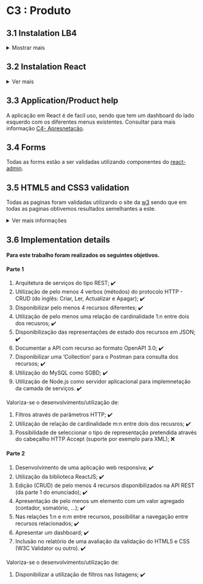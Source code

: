 # C3 : Produto

## 3.1 Instalation LB4
<details>
  <summary>Mostrar mais</summary>
  
### lb4-rackit

This application is generated using [LoopBack 4 CLI](https://loopback.io/doc/en/lb4/Command-line-interface.html) with the
[initial project layout](https://loopback.io/doc/en/lb4/Loopback-application-layout.html).

### Install dependencies

By default, dependencies were installed when this application was generated.
Whenever dependencies in `package.json` are changed, run the following command:

```sh
npm install
```

To only install resolved dependencies in `package-lock.json`:

```sh
npm ci
```

### Run the application

```sh
npm start
```

You can also run `node .` to skip the build step.

Open http://127.0.0.1:3000 in your browser.

### Rebuild the project

To incrementally build the project:

```sh
npm run build
```

To force a full build by cleaning up cached artifacts:

```sh
npm run rebuild
```

### Fix code style and formatting issues

```sh
npm run lint
```

To automatically fix such issues:

```sh
npm run lint:fix
```

### Other useful commands

- `npm run migrate`: Migrate database schemas for models
- `npm run openapi-spec`: Generate OpenAPI spec into a file
- `npm run docker:build`: Build a Docker image for this application
- `npm run docker:run`: Run this application inside a Docker container

### Tests

```sh
npm test
```

### What's next

Please check out [LoopBack 4 documentation](https://loopback.io/doc/en/lb4/) to
understand how you can continue to add features to this application.

[![LoopBack](https://github.com/strongloop/loopback-next/raw/master/docs/site/imgs/branding/Powered-by-LoopBack-Badge-(blue)-@2x.png)](http://loopback.io/)



  
  ```javascript
  console.log("I'm a code block!");
  ```
  
</details>

## 3.2 Instalation React

<details>
  <summary>Ver mais</summary>
  

# Getting Started with Create React App

This project was bootstrapped with [Create React App](https://github.com/facebook/create-react-app).

## Available Scripts

In the project directory, you can run:

### `npm start`

Runs the app in the development mode.\
Open [http://localhost:3000](http://localhost:3000) to view it in the browser.

The page will reload if you make edits.\
You will also see any lint errors in the console.

### `npm test`

Launches the test runner in the interactive watch mode.\
See the section about [running tests](https://facebook.github.io/create-react-app/docs/running-tests) for more information.

### `npm run build`

Builds the app for production to the `build` folder.\
It correctly bundles React in production mode and optimizes the build for the best performance.

The build is minified and the filenames include the hashes.\
Your app is ready to be deployed!

See the section about [deployment](https://facebook.github.io/create-react-app/docs/deployment) for more information.

### `npm run eject`

**Note: this is a one-way operation. Once you `eject`, you can’t go back!**

If you aren’t satisfied with the build tool and configuration choices, you can `eject` at any time. This command will remove the single build dependency from your project.

Instead, it will copy all the configuration files and the transitive dependencies (webpack, Babel, ESLint, etc) right into your project so you have full control over them. All of the commands except `eject` will still work, but they will point to the copied scripts so you can tweak them. At this point you’re on your own.

You don’t have to ever use `eject`. The curated feature set is suitable for small and middle deployments, and you shouldn’t feel obligated to use this feature. However we understand that this tool wouldn’t be useful if you couldn’t customize it when you are ready for it.

## Learn More

You can learn more in the [Create React App documentation](https://facebook.github.io/create-react-app/docs/getting-started).

To learn React, check out the [React documentation](https://reactjs.org/).

### Code Splitting

This section has moved here: [https://facebook.github.io/create-react-app/docs/code-splitting](https://facebook.github.io/create-react-app/docs/code-splitting)

### Analyzing the Bundle Size

This section has moved here: [https://facebook.github.io/create-react-app/docs/analyzing-the-bundle-size](https://facebook.github.io/create-react-app/docs/analyzing-the-bundle-size)

### Making a Progressive Web App

This section has moved here: [https://facebook.github.io/create-react-app/docs/making-a-progressive-web-app](https://facebook.github.io/create-react-app/docs/making-a-progressive-web-app)

### Advanced Configuration

This section has moved here: [https://facebook.github.io/create-react-app/docs/advanced-configuration](https://facebook.github.io/create-react-app/docs/advanced-configuration)

### Deployment

This section has moved here: [https://facebook.github.io/create-react-app/docs/deployment](https://facebook.github.io/create-react-app/docs/deployment)

### `npm run build` fails to minify

This section has moved here: [https://facebook.github.io/create-react-app/docs/troubleshooting#npm-run-build-fails-to-minify](https://facebook.github.io/create-react-app/docs/troubleshooting#npm-run-build-fails-to-minify)

  
  ```javascript
  console.log("I'm a code block!");
  ```
  
</details>

## 3.3 Application/Product help

A aplicação em React é de facil uso, sendo que tem um dashboard do lado esquerdo com os diferentes menus existentes. 
Consultar para mais informação [C4- Apresnetação](https://github.com/RackITPW/report/blob/main/docs/c4.md).


## 3.4 Forms

Todas as forms estão a ser validadas utilizando componentes do [react-admin](https://marmelab.com/react-admin/Readme.html).


## 3.5 HTML5 and CSS3 validation

Todas as paginas foram validadas utilizando o site da [w3](https://validator.w3.org/) sendo que em todas as paginas obtivemos resultados semelhantes a este.
<details>
    <summary>Ver mais informações</summary>
  
**Os warnings são devidos a um componente do react-admin que injeta o type no style automaticamente enquanto este não é preciso.**

| |
:---: |
![An alternative description](images/validador.PNG) 

  
</details>

## 3.6 Implementation details

#### Para este trabalho foram realizados os seguintes objetivos.
#### Parte 1
1. Arquitetura de serviços do tipo REST; ✔️ 
2. Utilização de pelo menos 4 verbos (métodos) do protocolo HTTP - CRUD (do inglês: Criar, Ler, Actualizar e
Apagar); ✔️ 
3. Disponibilizar pelo menos 4 recursos diferentes; ✔️ 
4. Utilização de pelo menos uma relação de cardinalidade 1:n entre dois dos recusros; ✔️ 
5. Disponibilização das representações de estado dos recursos em JSON; ✔️ 
6. Documentar a API com recurso ao formato OpenAPI 3.0; ✔️ 
7. Disponibilizar uma ‘Collection’ para o Postman para consulta dos recursos; ✔️ 
8. Utilização do MySQL como SGBD; ✔️ 
9. Utilização de Node.js como servidor aplicacional para implemnetação da camada de serviços. ✔️ 

Valoriza-se o desenvolvimento/utilização de:
1. Filtros através de parâmetros HTTP; ✔️ 
2. Utilização de relação de cardinalidade m:n entre dois dos recusros; ✔️ 
3. Possibilidade de seleccionar o tipo de representação pretendida através do cabeçalho HTTP Accept (suporte
por exemplo para XML); ❌

#### Parte 2

1. Desenvolvimento de uma aplicação web responsiva; ✔️ 
2. Utilização da biblioteca ReactJS; ✔️ 
3. Edição (CRUD) de pelo menos 4 recursos disponibilizados na API REST (da parte 1 do enunciado); ✔️ 
4. Apresentação de pelo menos um elemento com um valor agregado (contador, somatório, …); ✔️ 
5. Nas relações 1:n e n:m entre recursos, possibilitar a navegação entre recursos relacionados; ✔️ 
6. Apresentar um dashboard; ✔️ 
7. Inclusão no relatório de uma avaliação da validação do HTML5 e CSS (W3C Validator ou outro). ✔️ 

Valoriza-se o desenvolvimento/utilização de:
1. Disponibilizar a utilização de filtros nas listagens; ✔️ 
